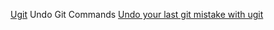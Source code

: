 
[Ugit](https://github.com/Bhupesh-V/ugit)
Undo Git Commands
[Undo your last git mistake with ugit](https://bhupesh.me/undo-your-last-git-mistake-with-ugit/)
